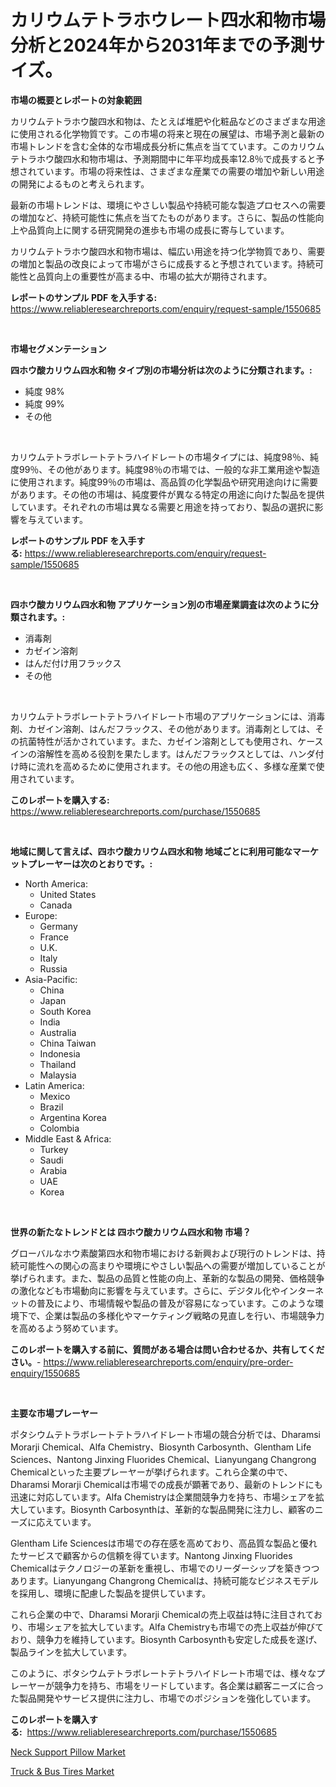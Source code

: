 <p><h1>カリウムテトラホウレート四水和物市場分析と2024年から2031年までの予測サイズ。</h1></p><p><strong>市場の概要とレポートの対象範囲</strong></p>
<p><p>カリウムテトラホウ酸四水和物は、たとえば堆肥や化粧品などのさまざまな用途に使用される化学物質です。この市場の将来と現在の展望は、市場予測と最新の市場トレンドを含む全体的な市場成長分析に焦点を当てています。このカリウムテトラホウ酸四水和物市場は、予測期間中に年平均成長率12.8％で成長すると予想されています。市場の将来性は、さまざまな産業での需要の増加や新しい用途の開発によるものと考えられます。</p><p>最新の市場トレンドは、環境にやさしい製品や持続可能な製造プロセスへの需要の増加など、持続可能性に焦点を当てたものがあります。さらに、製品の性能向上や品質向上に関する研究開発の進歩も市場の成長に寄与しています。</p><p>カリウムテトラホウ酸四水和物市場は、幅広い用途を持つ化学物質であり、需要の増加と製品の改良によって市場がさらに成長すると予想されています。持続可能性と品質向上の重要性が高まる中、市場の拡大が期待されます。</p></p>
<p><strong>レポートのサンプル PDF を入手する:</strong> <a href="https://www.reliableresearchreports.com/enquiry/request-sample/1550685">https://www.reliableresearchreports.com/enquiry/request-sample/1550685</a></p>
<p>&nbsp;</p>
<p><strong>市場セグメンテーション</strong></p>
<p><strong>四ホウ酸カリウム四水和物 タイプ別の市場分析は次のように分類されます。:</strong></p>
<p><ul><li>純度 98%</li><li>純度 99%</li><li>その他</li></ul></p>
<p>&nbsp;</p>
<p><p>カリウムテトラボレートテトラハイドレートの市場タイプには、純度98％、純度99％、その他があります。純度98％の市場では、一般的な非工業用途や製造に使用されます。純度99％の市場は、高品質の化学製品や研究用途向けに需要があります。その他の市場は、純度要件が異なる特定の用途に向けた製品を提供しています。それぞれの市場は異なる需要と用途を持っており、製品の選択に影響を与えています。</p></p>
<p><strong>レポートのサンプル PDF を入手する:</strong>&nbsp;<a href="https://www.reliableresearchreports.com/enquiry/request-sample/1550685">https://www.reliableresearchreports.com/enquiry/request-sample/1550685</a></p>
<p>&nbsp;</p>
<p><strong> 四ホウ酸カリウム四水和物 アプリケーション別の市場産業調査は次のように分類されます。:</strong></p>
<p><ul><li>消毒剤</li><li>カゼイン溶剤</li><li>はんだ付け用フラックス</li><li>その他</li></ul></p>
<p>&nbsp;</p>
<p><p>カリウムテトラボレートテトラハイドレート市場のアプリケーションには、消毒剤、カゼイン溶剤、はんだフラックス、その他があります。消毒剤としては、その抗菌特性が活かされています。また、カゼイン溶剤としても使用され、ケースインの溶解性を高める役割を果たします。はんだフラックスとしては、ハンダ付け時に流れを高めるために使用されます。その他の用途も広く、多様な産業で使用されています。</p></p>
<p><strong>このレポートを購入する:</strong>&nbsp; <a href="https://www.reliableresearchreports.com/purchase/1550685">https://www.reliableresearchreports.com/purchase/1550685</a></p>
<p>&nbsp;</p>
<p><strong>地域に関して言えば、四ホウ酸カリウム四水和物 地域ごとに利用可能なマーケットプレーヤーは次のとおりです。:</strong></p>
<p><ul>
    <li>
        North America:
        <ul>
            <li>United States</li>
            <li>Canada</li>
        </ul>
    </li>
    <li>
        Europe:
        <ul>
            <li>Germany</li>
            <li>France</li>
            <li>U.K.</li>
            <li>Italy</li>
            <li>Russia</li>
        </ul>
    </li>
    <li>
        Asia-Pacific:
        <ul>
            <li>China</li>
            <li>Japan</li>
            <li>South Korea</li>
            <li>India</li>
            <li>Australia</li>
            <li>China Taiwan</li>
            <li>Indonesia</li>
            <li>Thailand</li>
            <li>Malaysia</li>
        </ul>
    </li>
    <li>
        Latin America:
        <ul>
            <li>Mexico</li>
            <li>Brazil</li>
            <li>Argentina Korea</li>
            <li>Colombia</li>
        </ul>
    </li>
    <li>
        Middle East & Africa:
        <ul>
            <li>Turkey</li>
            <li>Saudi</li>
            <li>Arabia</li>
            <li>UAE</li>
            <li>Korea</li>
        </ul>
    </li>
    </ul></p>
<p>&nbsp;</p>
<p><strong>世界の新たなトレンドとは 四ホウ酸カリウム四水和物 市場？</strong></p>
<p><p>グローバルなホウ素酸第四水和物市場における新興および現行のトレンドは、持続可能性への関心の高まりや環境にやさしい製品への需要が増加していることが挙げられます。また、製品の品質と性能の向上、革新的な製品の開発、価格競争の激化なども市場動向に影響を与えています。さらに、デジタル化やインターネットの普及により、市場情報や製品の普及が容易になっています。このような環境下で、企業は製品の多様化やマーケティング戦略の見直しを行い、市場競争力を高めるよう努めています。</p></p>
<p><strong>このレポートを購入する前に、質問がある場合は問い合わせるか、共有してください。</strong>- <a href="https://www.reliableresearchreports.com/enquiry/pre-order-enquiry/1550685">https://www.reliableresearchreports.com/enquiry/pre-order-enquiry/1550685</a></p>
<p>&nbsp;</p>
<p><strong>主要な市場プレーヤー</strong></p>
<p><p>ポタシウムテトラボレートテトラハイドレート市場の競合分析では、Dharamsi Morarji Chemical、Alfa Chemistry、Biosynth Carbosynth、Glentham Life Sciences、Nantong Jinxing Fluorides Chemical、Lianyungang Changrong Chemicalといった主要プレーヤーが挙げられます。これら企業の中で、Dharamsi Morarji Chemicalは市場での成長が顕著であり、最新のトレンドにも迅速に対応しています。Alfa Chemistryは企業間競争力を持ち、市場シェアを拡大しています。Biosynth Carbosynthは、革新的な製品開発に注力し、顧客のニーズに応えています。</p><p>Glentham Life Sciencesは市場での存在感を高めており、高品質な製品と優れたサービスで顧客からの信頼を得ています。Nantong Jinxing Fluorides Chemicalはテクノロジーの革新を重視し、市場でのリーダーシップを築きつつあります。Lianyungang Changrong Chemicalは、持続可能なビジネスモデルを採用し、環境に配慮した製品を提供しています。</p><p>これら企業の中で、Dharamsi Morarji Chemicalの売上収益は特に注目されており、市場シェアを拡大しています。Alfa Chemistryも市場での売上収益が伸びており、競争力を維持しています。Biosynth Carbosynthも安定した成長を遂げ、製品ラインを拡大しています。</p><p>このように、ポタシウムテトラボレートテトラハイドレート市場では、様々なプレーヤーが競争力を持ち、市場をリードしています。各企業は顧客ニーズに合った製品開発やサービス提供に注力し、市場でのポジションを強化しています。</p></p>
<p><strong>このレポートを購入する:</strong>&nbsp;&nbsp;<a href="https://www.reliableresearchreports.com/purchase/1550685">https://www.reliableresearchreports.com/purchase/1550685</a></p>
<p><p><a href="https://github.com/lataunyatinikmelvin59ilbd0dv/Market-Research-Report-List-1/blob/main/neck-support-pillow-market.md">Neck Support Pillow Market</a></p><p><a href="https://cute-banjo-8ca.notion.site/Truck-Bus-Tires-Market-Research-Report-Unlocks-Analysis-on-the-Market-Financial-Status-Market-Siz-932cc4bbfded4ca2b2b6e592a10018b6">Truck & Bus Tires Market</a></p></p>